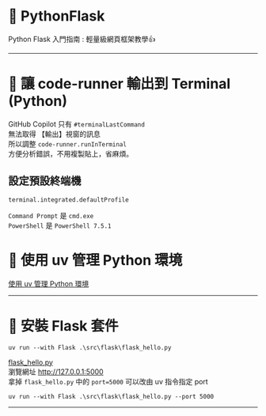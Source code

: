 # 🚀 PythonFlask
Python Flask 入門指南 : 輕量級網頁框架教學👍  

---

# 🚀 讓 code-runner 輸出到 Terminal (Python)
GitHub Copilot 只有 `#terminalLastCommand`  
無法取得 【輸出】視窗的訊息  
所以調整 `code-runner.runInTerminal`  
方便分析錯誤，不用複製貼上，省麻煩。  

## 設定預設終端機
```shell
terminal.integrated.defaultProfile
```
`Command Prompt` 是 `cmd.exe`  
`PowerShell` 是 `PowerShell 7.5.1`  

# 🚀 使用 uv 管理 Python 環境
[使用 uv 管理 Python 環境](https://github.com/chiisen/uv)

---

# 🚀 安裝 Flask 套件
```shell
uv run --with Flask .\src\flask\flask_hello.py
```

[flask_hello.py](./src/flask/flask_hello.py)  
瀏覽網址 http://127.0.0.1:5000  
拿掉 `flask_hello.py` 中的 `port=5000` 可以改由 uv 指令指定 port  
```shell
uv run --with Flask .\src\flask\flask_hello.py --port 5000
```

---

